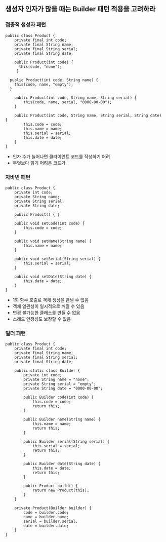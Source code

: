 ## 생성자 인자가 많을 때는 Builder 패턴 적용을 고려하라

### 점층적 생성자 패턴
  <pre><code>public class Product {
    private final int code;
    private final String name;
    private final String serial;
    private final String date;
    
    public Product(int code) {
      this(code, "none");
     }
     
  public Product(int code, String name) {
    this(code, name, "empty");
  }
  
	public Product(int code, String name, String serial) {
		this(code, name, serial, "0000-00-00");
	}

	public Product(int code, String name, String serial, String date) {
		this.code = code;
		this.name = name;
		this.serial = serial;
		this.date = date;
	}
}</code></pre>

- 인자 수가 늘어나면 클라이언트 코드를 작성하기 어려
- 무엇보다 읽기 어려운 코드가 

### 자바빈 패턴
```
public class Product {
    private int code;
    private String name;
    private String serial;
    private String date;

    public Product() { }

    public void setCode(int code) {
        this.code = code;
    }

    public void setName(String name) {
        this.name = name;
    }

    public void setSerial(String serial) {
        this.serial = serial;
    }

    public void setDate(String date) {
        this.date = date;
    }
}
```
- 1회 함수 호출로 객체 생성을 끝낼 수 없음
- 객체 일관성이 일시적으로 깨질 수 있음
- 변경 불가능한 클래스를 만들 수 없음
- 스레드 안정성도 보장할 수 없음

### 빌더 패턴
```
public class Product {
    private final int code;
    private final String name;
    private final String serial;
    private final String date;

    public static class Builder {
        private int code;
        private String name = "none";
        private String serial = "empty";
        private String date = "0000-00-00";

        public Builder code(int code) {
            this.code = code;
            return this;
        }

        public Builder name(String name) {
            this.name = name;
            return this;
        }

        public Builder serial(String serial) {
            this.serial = serial;
            return this;
        }

        public Builder date(String date) {
            this.date = date;
            return this;
        }

        public Product build() {
            return new Product(this);
        }
    }

    private Product(Builder builder) {
        code = builder.code;
        name = builder.name;
        serial = builder.serial;
        date = builder.date;
    }
}
```
